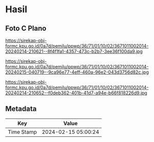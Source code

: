# Hasil

## Foto C Plano

https://sirekap-obj-formc.kpu.go.id/0a7d/pemilu/ppwp/36/71/01/10/02/3671011002014-20240214-210621--8f4f1fa1-4357-473c-b2b7-3ee36f100da9.jpg

https://sirekap-obj-formc.kpu.go.id/0a7d/pemilu/ppwp/36/71/01/10/02/3671011002014-20240215-040719--9ca96e77-4eff-460a-96e2-043d3756d82c.jpg

https://sirekap-obj-formc.kpu.go.id/0a7d/pemilu/ppwp/36/71/01/10/02/3671011002014-20240214-210652--f0deb362-401b-41d7-a94e-b66f818226d9.jpg


## Metadata

| Key        | Value               |
| ---------- | ------------------- |
| Time Stamp | 2024-02-15 05:00:24 |



